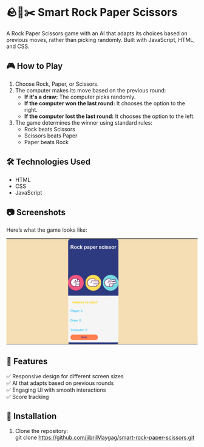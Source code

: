 # 🪨📄✂️ Smart Rock Paper Scissors  

A Rock Paper Scissors game with an AI that adapts its choices based on previous moves, rather than picking randomly. Built with JavaScript, HTML, and CSS.  

## 🎮 How to Play  
1. Choose Rock, Paper, or Scissors.  
2. The computer makes its move based on the previous round:  
   - **If it's a draw:** The computer picks randomly.  
   - **If the computer won the last round:** It chooses the option to the right.  
   - **If the computer lost the last round:** It chooses the option to the left.  
3. The game determines the winner using standard rules:  
   - Rock beats Scissors  
   - Scissors beats Paper  
   - Paper beats Rock  

## 🛠️ Technologies Used  
- HTML  
- CSS  
- JavaScript  

## 📷 Screenshots  
Here’s what the game looks like:  

![Game Screenshot](screenshots/Screenshot.png)  


## 📏 Features  
✅ Responsive design for different screen sizes  
✅ AI that adapts based on previous rounds  
✅ Engaging UI with smooth interactions  
✅ Score tracking  

## 🔧 Installation  
1. Clone the repository:  
   git clone https://github.com/jibrilMaygag/smart-rock-paper-scissors.git
